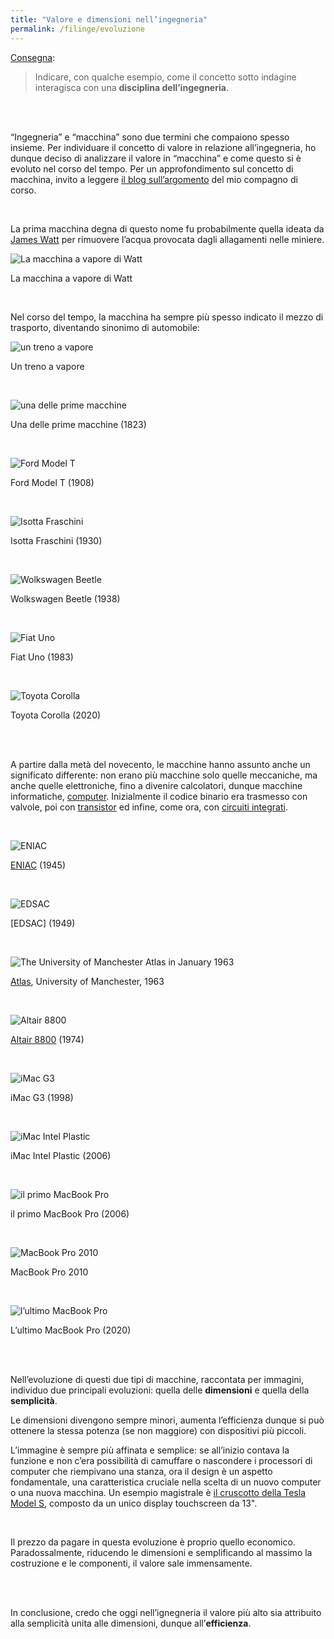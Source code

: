 ```yaml
---
title: "Valore e dimensioni nell’ingegneria"
permalink: /filinge/evoluzione
---
```

[Consegna](https://filinge.blogspot.com/2020/05/step-13-nellingegneria.html):

> Indicare, con qualche esempio, come il concetto sotto indagine interagisca con una **disciplina dell’ingegneria**. 

<br />
<br />

“Ingegneria” e “macchina” sono due termini che compaiono spesso insieme. Per individuare il concetto di valore in relazione all’ingegneria, ho dunque deciso di analizzare il valore in “macchina” e come questo si è evoluto nel corso del tempo. Per un approfondimento sul concetto di macchina, invito a leggere <a href="https://f274723.blogspot.com/" rel="noopener" target="_blank">il blog sull’argomento</a> del mio compagno di corso.

<br />

La prima macchina degna di questo nome fu probabilmente quella ideata da <a href="http://www.treccani.it/enciclopedia/james-watt" rel="noopener" target="_blank">James Watt</a> per rimuovere l’acqua provocata dagli allagamenti nelle miniere.

![La macchina a vapore di Watt](https://www.flotechinc.com/wp-content/uploads/2012/01/TEXrota.jpg)

La macchina a vapore di Watt

<br />

Nel corso del tempo, la macchina ha sempre più spesso indicato il mezzo di trasporto, diventando sinonimo di automobile:

![un treno a vapore](https://ctr.trains.com/~/media/images/railroad-reference/4-8-4-locomotives/cs1-l1111_31.jpg)

Un treno a vapore

<br />

![una delle prime macchine](https://bizarrela.com/wp-content/uploads/2017/01/First-AutoinLosAngeles.jpg)

Una delle prime macchine (1823)

<br />

![Ford Model T](https://silodrome.com/wp-content/uploads/2018/11/A-Brief-History-of-the-Model-T-Ford-20a-1600x1024.jpg)

Ford Model T (1908)

<br />

![Isotta Fraschini](https://upload.wikimedia.org/wikipedia/commons/4/42/1929_Isotta_Fraschini_8A_Commodore_IMG_7260.jpg)

Isotta Fraschini (1930)

<br />

![Wolkswagen Beetle](https://doyouremember.com/wp-content/uploads/2020/01/volkswagen-beetle.png)

Wolkswagen Beetle (1938)

<br />

![Fiat Uno](https://upload.wikimedia.org/wikipedia/commons/thumb/7/72/Fiat_Uno_%28front%29%2C_Jimbaran.jpg/1200px-Fiat_Uno_%28front%29%2C_Jimbaran.jpg)

Fiat Uno (1983)

<br />

![Toyota Corolla](https://img-ik.cars.co.za/images/2018/10/ToyotaCorollahtchLR/tr:n-news_1200x/ToyCorhtch27.jpg)

Toyota Corolla (2020)

<br />
<br />

A partire dalla metà del novecento, le macchine hanno assunto anche un significato differente: non erano più macchine solo quelle meccaniche, ma anche quelle elettroniche, fino a divenire calcolatori, dunque macchine informatiche, <a href="https://en.wikipedia.org/wiki/History_of_computing_hardware" rel="noopener" target="_blank">computer</a>. Inizialmente il codice binario era trasmesso con valvole, poi con <a href="https://it.wikipedia.org/wiki/Transistor" rel="noopener" target="_blank">transistor</a> ed infine, come ora, con <a href="https://en.wikipedia.org/wiki/Integrated_circuit" rel="noopener" target="_blank">circuiti integrati</a>.

<br />

![ENIAC](https://upload.wikimedia.org/wikipedia/commons/4/4e/Eniac.jpg)

[ENIAC](https://en.wikipedia.org/wiki/ENIAC) (1945)

<br />

![EDSAC](https://upload.wikimedia.org/wikipedia/commons/2/22/EDSAC_%2819%29.jpg)

[EDSAC] (1949)

<br />

![The University of Manchester Atlas in January 1963](https://upload.wikimedia.org/wikipedia/commons/d/d9/University_of_Manchester_Atlas%2C_January_1963.JPG)

[Atlas](https://en.wikipedia.org/wiki/Atlas_%28computer%29), University of Manchester, 1963

<br />

![Altair 8800](https://upload.wikimedia.org/wikipedia/commons/0/01/Altair_8800_Computer.jpg)

[Altair 8800](https://en.wikipedia.org/wiki/Altair_8800) (1974)

<br />

![iMac G3](https://c2.staticflickr.com/4/3508/3832154253_0b584654fa_b.jpg)

iMac G3 (1998)

<br />

![iMac Intel Plastic](https://d2um6umu4gwssp.cloudfront.net/apple/wp-content/uploads/2017/03/imac-intel-plastic-2006.png)

iMac Intel Plastic (2006)

<br />

![il primo MacBook Pro](https://upload.wikimedia.org/wikipedia/commons/7/76/MacBook_Pro.png)

il primo MacBook Pro (2006)

<br />

![MacBook Pro 2010](https://upload.wikimedia.org/wikipedia/commons/thumb/1/1d/MacBook_Pro%2C_Late-2008.jpg/1920px-MacBook_Pro%2C_Late-2008.jpg)

MacBook Pro 2010

<br />

![l’ultimo MacBook Pro](https://scdn.slashgear.com/wp-content/uploads/2019/11/apple-16-inch-macbook-pro.jpg)

L’ultimo MacBook Pro (2020)

<br />
<br />

Nell’evoluzione di questi due tipi di macchine, raccontata per immagini, individuo due principali evoluzioni: quella delle **dimensioni** e quella della **semplicità**.

Le dimensioni divengono sempre minori, aumenta l’efficienza dunque si può ottenere la stessa potenza (se non maggiore) con dispositivi più piccoli.

L’immagine è sempre più affinata e semplice: se all’inizio contava la funzione e non c’era possibilità di camuffare o nascondere i processori di computer che riempivano una stanza, ora il design è un aspetto fondamentale, una caratteristica cruciale nella scelta di un nuovo computer o una nuova macchina. Un esempio magistrale è <a href="https://www.teslarati.com/wp-content/uploads/2018/06/tesla-model-s-dashboard.jpg" rel="noopener" target="_blank">il cruscotto della Tesla Model S</a>, composto da un unico display touchscreen da 13".

<br />

Il prezzo da pagare in questa evoluzione è proprio quello economico. Paradossalmente, riducendo le dimensioni e semplificando al massimo la costruzione e le componenti, il valore sale immensamente.

<br />
<br />

In conclusione, credo che oggi nell’ignegneria il valore più alto sia attribuito alla semplicità unita alle dimensioni, dunque all’**efficienza**.
